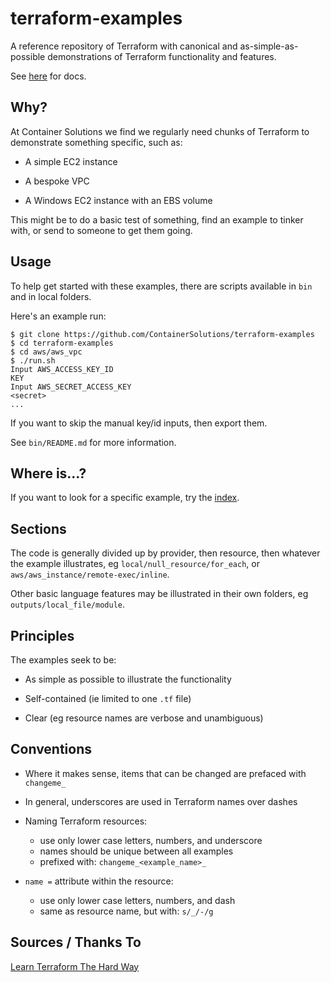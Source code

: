 # terraform-examples

A reference repository of Terraform with canonical and as-simple-as-possible demonstrations of Terraform functionality and features.

See [here](https://containersolutions.github.io/terraform-examples/) for docs.

## Why?

At Container Solutions we find we regularly need chunks of Terraform to demonstrate something specific, such as:

- A simple EC2 instance

- A bespoke VPC

- A Windows EC2 instance with an EBS volume

This might be to do a basic test of something, find an example to tinker with, or send to someone to get them going.

## Usage

To help get started with these examples, there are scripts available in `bin` and in local folders.

Here's an example run:

```
$ git clone https://github.com/ContainerSolutions/terraform-examples
$ cd terraform-examples
$ cd aws/aws_vpc
$ ./run.sh
Input AWS_ACCESS_KEY_ID
KEY
Input AWS_SECRET_ACCESS_KEY
<secret>
...
```

If you want to skip the manual key/id inputs, then export them.

See `bin/README.md` for more information.

## Where is...?

If you want to look for a specific example, try the [index](INDEX.md).

## Sections

The code is generally divided up by provider, then resource, then whatever the example illustrates, eg `local/null_resource/for_each`, or `aws/aws_instance/remote-exec/inline`.

Other basic language features may be illustrated in their own folders, eg `outputs/local_file/module`.

## Principles

The examples seek to be:

- As simple as possible to illustrate the functionality

- Self-contained (ie limited to one `.tf` file)

- Clear (eg resource names are verbose and unambiguous)

## Conventions

- Where it makes sense, items that can be changed are prefaced with `changeme_`

- In general, underscores are used in Terraform names over dashes

- Naming Terraform resources:
  - use only lower case letters, numbers, and underscore
  - names should be unique between all examples
  - prefixed with:  `changeme_<example_name>_`

- `name =` attribute within the resource:
  - use only lower case letters, numbers, and dash
  - same as resource name, but with: `s/_/-/g`

## Sources / Thanks To

[Learn Terraform The Hard Way](https://leanpub.com/learnterraformthehardway)
